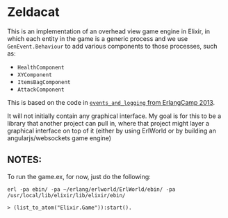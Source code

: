 # Zeldacat

This is an implementation of an overhead view game engine in Elixir, in which
each entity in the game is a generic process and we use `GenEvent.Behaviour` to
add various components to those processes, such as:

- `HealthComponent`
- `XYComponent`
- `ItemsBagComponent`
- `AttackComponent`

This is based on the code in [`events_and_logging` from ErlangCamp
2013](https://github.com/erlware/erlang-camp/tree/master/events_and_logs/entity_manager).

It will not initially contain any graphical interface.  My goal is for this to
be a library that another project can pull in, where that project might layer a
graphical interface on top of it (either by using ErlWorld or by building an
angularjs/websockets game engine)

## NOTES:

To run the game.ex, for now, just do the following:

```
erl -pa ebin/ -pa ~/erlang/erlworld/ErlWorld/ebin/ -pa /usr/local/lib/elixir/lib/elixir/ebin/

> (list_to_atom("Elixir.Game")):start().
```

